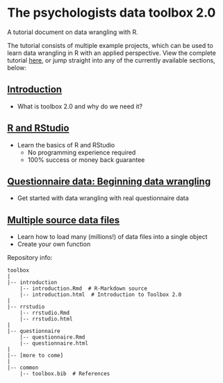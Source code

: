 # The psychologists data toolbox 2.0

A tutorial document on data wrangling with R. 

The tutorial consists of multiple example projects, which can be used to learn data wrangling in R with an applied perspective. View the complete tutorial [here](http://mvuorre.github.io/toolbox/index.html), or jump straight into any of the currently available sections, below:

## [Introduction](http://mvuorre.github.io/toolbox/introduction/introduction.html)

* What is toolbox 2.0 and why do we need it?

## [R and RStudio](http://mvuorre.github.io/toolbox/rrstudio/rrstudio.html)

* Learn the basics of R and RStudio
    - No programming experience required
    - 100% success or money back guarantee

## [Questionnaire data: Beginning data wrangling](http://mvuorre.github.io/toolbox/questionnaire/questionnaire.html)

* Get started with data wrangling with real questionnaire data

## [Multiple source data files](http://mvuorre.github.io/toolbox/questionnaire/questionnaire.html)

* Learn how to load many (millions!) of data files into a single object
* Create your own function

Repository info:

```
toolbox
|
|-- introduction
    |-- introduction.Rmd  # R-Markdown source
    |-- introduction.html  # Introduction to Toolbox 2.0
|
|-- rrstudio
    |-- rrstudio.Rmd
    |-- rrstudio.html
|
|-- questionnaire
    |-- questionnaire.Rmd
    |-- questionnaire.html
|
|-- [more to come]
|
|-- common
    |-- toolbox.bib  # References
```

